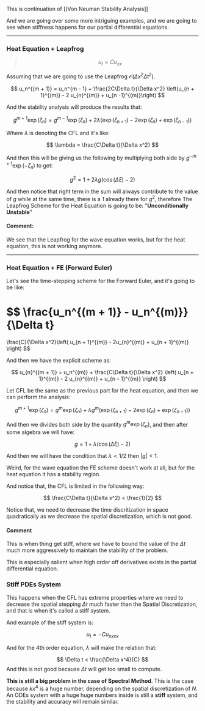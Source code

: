 This is continuation of [[Von Neuman Stability Analysis]]

And we are going over some more intriguing examples, and we are going to see when stiffness happens for our partial differential equations. 

---
### Heat Equation + Leapfrog

> $$
> u_t = Cu_{xx}
> $$

Assuming that we are going to use the Leapfrog $\mathcal{O}(\Delta x^2\Delta t^2)$. 


$$
u_n^{(m + 1)} = u_n^{m - 1} + \frac{2C\Delta t}{\Delta x^2}
\left(u_{n + 1}^{(m)} - 2 u_{n}^{(m)} + u_{n -1}^{(m)}\right)
$$

And the stability analysis will produce the results that: 

$$
g^{m + 1} \exp(\zeta_n) = g^{m - 1}\exp(\zeta_n) + 2\lambda(\exp(\zeta_{n + 1}) - 2\exp(\zeta_n) + \exp(\zeta_{n - 1}))
$$

Where $\lambda$ is denoting the CFL and it's like: 

$$
\lambda = \frac{C\Delta t}{\Delta x^2}
$$

And then this will be giving us the following by multiplying both side by $g^{-m+ 1}\exp(-\zeta_n)$ to get: 

$$
g^2 = 1 + 2\lambda g(\cos(\Delta \xi) - 2)
$$

And then notice that right term in the sum will always contribute to the value of $g$ while at the same time, there is a $1$ already there for $g^2$, therefore The Leapfrog Scheme for the Heat Equation is going to be: "**Unconditionally Unstable**"

#### Comment: 
We see that the Leapfrog for the wave equation works, but for the heat equation, this is not working anymore. 

---

### Heat Equation + FE (Forward Euler)

Let's see the time-stepping scheme for the Forward Euler, and it's going to be like: 

$$
\frac{u_n^{(m + 1)} - u_n^{(m)}}{\Delta t}
=
\frac{C}{\Delta x^2}\left( 
	u_{n + 1}^{(m)} - 2u_{n}^{(m)} + u_{n + 1}^{(m)}
\right)
$$

And then we have the explicit scheme as: 

$$
u_{n}^{(m + 1)} = u_n^{(m)} + \frac{C\Delta t}{\Delta x^2}
\left(
u_{n + 1}^{(m)} - 2 u_{n}^{(m)} + u_{n - 1}^{(m)}
\right)
$$

Let CFL be the same as the previous part for the heat equation, and then we can perform the analysis: 

$$
g^{m + 1} \exp(\zeta_n) = g^m\exp(\zeta_n) + \lambda g^m
(\exp(\zeta_{n + 1}) - 2\exp(\zeta_n) + \exp(\zeta_{n - 1}))
$$

And then we divides both side by the quantity $g^m \exp(\zeta_n)$, and then after some algebra we will have: 

$$
g = 1 + \lambda (\cos(\Delta\xi) - 2)
$$

And then we will have the condition that $\lambda < 1/2$ then $|g| < 1$. 

Weird, for the wave equation the FE scheme doesn't work at all, but for the heat equation it has a stability region.

And notice that, the CFL is limited in the following way: 

$$
\frac{C\Delta t}{\Delta x^2}  < \frac{1}{2}
$$

Notice that, we need to decrease the time discritization in space quadratically  as we decrease the spatial discretization, which is not good. 

#### Comment 
This is when thing get stiff, where we have to bound the value of the $\Delta t$ much more aggressively to maintain the stability of the problem. 

This is especially salient when high order off derivatives exists in the partial differential equation. 

### Stiff PDEs System 

This happens when the CFL has extreme properties where we need to decrease the spatial stepping $\Delta t$ much faster than the Spatial Discretization, and that is when it's called a stiff system. 

And example of the stiff system is: 

$$
u_t = -Cu_{xxxx}
$$

And for the 4th order equation, $\lambda$ will make the relation that: 

$$
\Delta t < \frac{\Delta x^4}{C}
$$
And this is not good because $\Delta t$ will get too small to compute. 

**This is still a big problem in the case of Spectral Method**. This is the case because $kx^4$ is a huge number, depending on the spatial discretization of $N$. An ODEs system with a huge huge numbers inside is still a **stiff** system, and the stability and accuracy will remain similar. 





